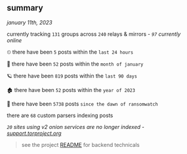 
## summary
_january 11th, 2023_

currently tracking `131` groups across `240` relays & mirrors - _`97` currently online_

⏲ there have been `5` posts within the `last 24 hours`

🦈 there have been `52` posts within the `month of january`

🪐 there have been `819` posts within the `last 90 days`

🏚 there have been `52` posts within the `year of 2023`

🦕 there have been `5738` posts `since the dawn of ransomwatch`

there are `68` custom parsers indexing posts

_`20` sites using v2 onion services are no longer indexed - [support.torproject.org](https://support.torproject.org/onionservices/v2-deprecation/)_

> see the project [README](https://github.com/joshhighet/ransomwatch#ransomwatch--) for backend technicals
